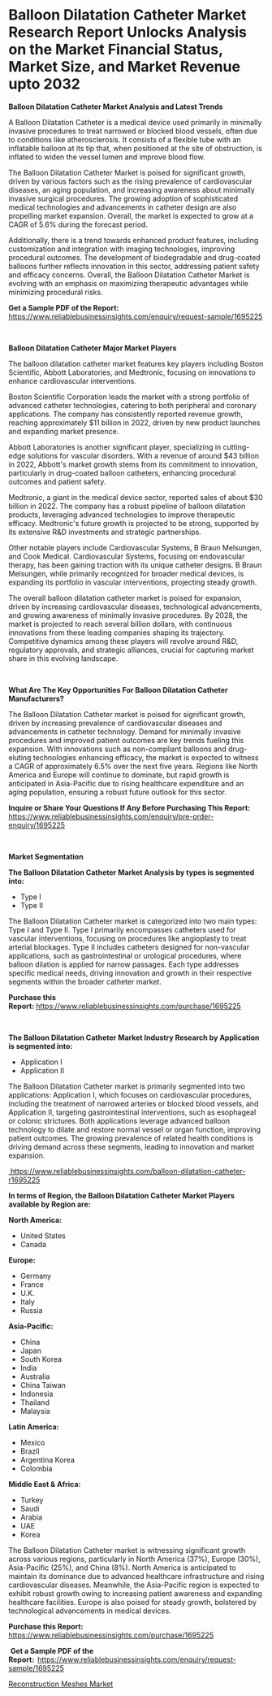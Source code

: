 <p><h1>Balloon Dilatation Catheter Market Research Report Unlocks Analysis on the Market Financial Status, Market Size, and Market Revenue upto 2032</h1></p><p><strong>Balloon Dilatation Catheter Market Analysis and Latest Trends</strong></p>
<p><p>A Balloon Dilatation Catheter is a medical device used primarily in minimally invasive procedures to treat narrowed or blocked blood vessels, often due to conditions like atherosclerosis. It consists of a flexible tube with an inflatable balloon at its tip that, when positioned at the site of obstruction, is inflated to widen the vessel lumen and improve blood flow.</p><p>The Balloon Dilatation Catheter Market is poised for significant growth, driven by various factors such as the rising prevalence of cardiovascular diseases, an aging population, and increasing awareness about minimally invasive surgical procedures. The growing adoption of sophisticated medical technologies and advancements in catheter design are also propelling market expansion. Overall, the market is expected to grow at a CAGR of 5.6% during the forecast period.</p><p>Additionally, there is a trend towards enhanced product features, including customization and integration with imaging technologies, improving procedural outcomes. The development of biodegradable and drug-coated balloons further reflects innovation in this sector, addressing patient safety and efficacy concerns. Overall, the Balloon Dilatation Catheter Market is evolving with an emphasis on maximizing therapeutic advantages while minimizing procedural risks.</p></p>
<p><strong>Get a Sample PDF of the Report:&nbsp;</strong> <a href="https://www.reliablebusinessinsights.com/enquiry/request-sample/1695225?utm_campaign=3083&utm_medium=2&utm_source=Github&utm_content=ia&utm_term=25032025&utm_id=balloon-dilatation-catheter">https://www.reliablebusinessinsights.com/enquiry/request-sample/1695225</a></p>
<p>&nbsp;</p>
<p><strong>Balloon Dilatation Catheter Major Market Players</strong></p>
<p><p>The balloon dilatation catheter market features key players including Boston Scientific, Abbott Laboratories, and Medtronic, focusing on innovations to enhance cardiovascular interventions. </p><p>Boston Scientific Corporation leads the market with a strong portfolio of advanced catheter technologies, catering to both peripheral and coronary applications. The company has consistently reported revenue growth, reaching approximately $11 billion in 2022, driven by new product launches and expanding market presence.</p><p>Abbott Laboratories is another significant player, specializing in cutting-edge solutions for vascular disorders. With a revenue of around $43 billion in 2022, Abbott's market growth stems from its commitment to innovation, particularly in drug-coated balloon catheters, enhancing procedural outcomes and patient safety.</p><p>Medtronic, a giant in the medical device sector, reported sales of about $30 billion in 2022. The company has a robust pipeline of balloon dilatation products, leveraging advanced technologies to improve therapeutic efficacy. Medtronic's future growth is projected to be strong, supported by its extensive R&D investments and strategic partnerships.</p><p>Other notable players include Cardiovascular Systems, B Braun Melsungen, and Cook Medical. Cardiovascular Systems, focusing on endovascular therapy, has been gaining traction with its unique catheter designs. B Braun Melsungen, while primarily recognized for broader medical devices, is expanding its portfolio in vascular interventions, projecting steady growth.</p><p>The overall balloon dilatation catheter market is poised for expansion, driven by increasing cardiovascular diseases, technological advancements, and growing awareness of minimally invasive procedures. By 2028, the market is projected to reach several billion dollars, with continuous innovations from these leading companies shaping its trajectory. Competitive dynamics among these players will revolve around R&D, regulatory approvals, and strategic alliances, crucial for capturing market share in this evolving landscape.</p></p>
<p>&nbsp;</p>
<p><strong>What Are The Key Opportunities For Balloon Dilatation Catheter Manufacturers?</strong></p>
<p><p>The Balloon Dilatation Catheter market is poised for significant growth, driven by increasing prevalence of cardiovascular diseases and advancements in catheter technology. Demand for minimally invasive procedures and improved patient outcomes are key trends fueling this expansion. With innovations such as non-compliant balloons and drug-eluting technologies enhancing efficacy, the market is expected to witness a CAGR of approximately 6.5% over the next five years. Regions like North America and Europe will continue to dominate, but rapid growth is anticipated in Asia-Pacific due to rising healthcare expenditure and an aging population, ensuring a robust future outlook for this sector.</p></p>
<p><strong>Inquire or Share Your Questions If Any Before Purchasing This Report:</strong> <a href="https://www.reliablebusinessinsights.com/enquiry/pre-order-enquiry/1695225?utm_campaign=3083&utm_medium=2&utm_source=Github&utm_content=ia&utm_term=25032025&utm_id=balloon-dilatation-catheter">https://www.reliablebusinessinsights.com/enquiry/pre-order-enquiry/1695225</a></p>
<p>&nbsp;</p>
<p><strong>Market Segmentation</strong></p>
<p><strong>The Balloon Dilatation Catheter Market Analysis by types is segmented into:</strong></p>
<p><ul><li>Type I</li><li>Type II</li></ul></p>
<p><p>The Balloon Dilatation Catheter market is categorized into two main types: Type I and Type II. Type I primarily encompasses catheters used for vascular interventions, focusing on procedures like angioplasty to treat arterial blockages. Type II includes catheters designed for non-vascular applications, such as gastrointestinal or urological procedures, where balloon dilation is applied for narrow passages. Each type addresses specific medical needs, driving innovation and growth in their respective segments within the broader catheter market.</p></p>
<p><strong>Purchase this Report:&nbsp;</strong><a href="https://www.reliablebusinessinsights.com/purchase/1695225?utm_campaign=3083&utm_medium=2&utm_source=Github&utm_content=ia&utm_term=25032025&utm_id=balloon-dilatation-catheter">https://www.reliablebusinessinsights.com/purchase/1695225</a></p>
<p>&nbsp;</p>
<p><strong>The Balloon Dilatation Catheter Market Industry Research by Application is segmented into:</strong></p>
<p><ul><li>Application I</li><li>Application II</li></ul></p>
<p><p>The Balloon Dilatation Catheter market is primarily segmented into two applications: Application I, which focuses on cardiovascular procedures, including the treatment of narrowed arteries or blocked blood vessels, and Application II, targeting gastrointestinal interventions, such as esophageal or colonic strictures. Both applications leverage advanced balloon technology to dilate and restore normal vessel or organ function, improving patient outcomes. The growing prevalence of related health conditions is driving demand across these segments, leading to innovation and market expansion.</p></p>
<p><a href="https://www.reliablebusinessinsights.com/balloon-dilatation-catheter-r1695225?utm_campaign=3083&utm_medium=2&utm_source=Github&utm_content=ia&utm_term=25032025&utm_id=balloon-dilatation-catheter">&nbsp;https://www.reliablebusinessinsights.com/balloon-dilatation-catheter-r1695225</a></p>
<p><strong>In terms of Region, the Balloon Dilatation Catheter Market Players available by Region are:</strong></p>
<p>
    <p> <strong> North America: </strong>
        <ul>
            <li>United States</li>
            <li>Canada</li>
        </ul>
        </p> 
    <p> <strong> Europe: </strong>
        <ul>
            <li>Germany</li>
            <li>France</li>
            <li>U.K.</li>
            <li>Italy</li>
            <li>Russia</li>
        </ul>
        </p> 
    <p> <strong> Asia-Pacific: </strong>
        <ul>
            <li>China</li>
            <li>Japan</li>
            <li>South Korea</li>
            <li>India</li>
            <li>Australia</li>
            <li>China Taiwan</li>
            <li>Indonesia</li>
            <li>Thailand</li>
            <li>Malaysia</li>
        </ul>
        </p> 
    <p> <strong> Latin America: </strong>
        <ul>
            <li>Mexico</li>
            <li>Brazil</li>
            <li>Argentina Korea</li>
            <li>Colombia</li>
        </ul>
        </p> 
    <p> <strong> Middle East & Africa: </strong>
        <ul>
            <li>Turkey</li>
            <li>Saudi</li>
            <li>Arabia</li>
            <li>UAE</li>
            <li>Korea</li>
        </ul>
    </p>
    </p>
<p><p>The Balloon Dilatation Catheter market is witnessing significant growth across various regions, particularly in North America (37%), Europe (30%), Asia-Pacific (25%), and China (8%). North America is anticipated to maintain its dominance due to advanced healthcare infrastructure and rising cardiovascular diseases. Meanwhile, the Asia-Pacific region is expected to exhibit robust growth owing to increasing patient awareness and expanding healthcare facilities. Europe is also poised for steady growth, bolstered by technological advancements in medical devices.</p></p>
<p><strong>Purchase this Report: </strong><a href="https://www.reliablebusinessinsights.com/purchase/1695225?utm_campaign=3083&utm_medium=2&utm_source=Github&utm_content=ia&utm_term=25032025&utm_id=balloon-dilatation-catheter">https://www.reliablebusinessinsights.com/purchase/1695225</a></p>
<p>&nbsp;<strong>Get a Sample PDF of the Report:&nbsp;&nbsp;</strong><a href="https://www.reliablebusinessinsights.com/enquiry/request-sample/1695225?utm_campaign=3083&utm_medium=2&utm_source=Github&utm_content=ia&utm_term=25032025&utm_id=balloon-dilatation-catheter">https://www.reliablebusinessinsights.com/enquiry/request-sample/1695225</a></p>
<p><strong></strong></p>
<p><p><a href="https://github.com/lalolatiot/Market-Research-Report-List-1/blob/main/reconstruction-meshes-market.md?utm_campaign=3083&utm_medium=2&utm_source=Github&utm_content=ia&utm_term=25032025&utm_id=balloon-dilatation-catheter">Reconstruction Meshes Market</a></p></p>